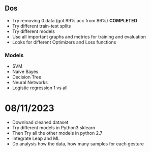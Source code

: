 ## Dos
- Try removing 0 data (got 99% acc from 86%) **COMPLETED**
- Try different train-test splits
- Try different models
- Use all important graphs and metrics for training and evaluation
- Looks for different Optimizers and Loss functions

### Models
- SVM
- Naive Bayes
- Decision Tree
- Neural Networks
- Logistic regression 1 vs all

# 08/11/2023
- Download cleaned dataset
- Try different models in Python3 sklearn
- Then Try all the other models in python 2.7
- Integrate Leap and ML
- Do analysis how the data, how many samples for each gesture
